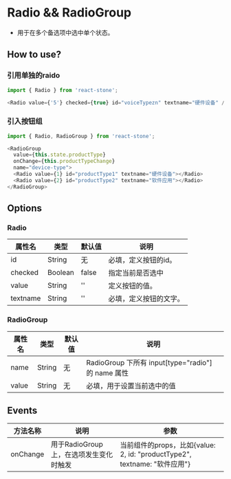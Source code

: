 # Radio && RadioGroup

 - 用于在多个备选项中选中单个状态。

## How to use?

### 引用单独的raido
```javascript
import { Radio } from 'react-stone';

<Radio value={'5'} checked={true} id="voiceTypezn" textname="硬件设备" />
```

### 引入按钮组
```javascript
import { Radio, RadioGroup } from 'react-stone';

<RadioGroup
  value={this.state.productType}
  onChange={this.productTypeChange}
  name="device-type">
  <Radio value={1} id="productType1" textname="硬件设备"></Radio>
  <Radio value={2} id="productType2" textname="软件应用"></Radio>
</RadioGroup>
```

## Options

### Radio

属性名   |    类型   |     默认值     |     说明
----    | ----    | ----    | ----    |
id  | String  | 无 |  必填，定义按钮的id。
checked | Boolean | false | 指定当前是否选中
value | String | '' | 定义按钮的值。
textname  | String  | ''  |  必填，定义按钮的文字。

### RadioGroup

属性名   |    类型   |     默认值     |     说明
----    | ----    | ----    | ----    |
name | String | 无 | RadioGroup 下所有 input[type="radio"] 的 name 属性
value | String | 无 | 必填，用于设置当前选中的值


## Events
方法名称   |    说明    |    参数    |
----    | ----      | ----        |
onChange | 用于RadioGroup上，在选项发生变化时触发 | 当前组件的props，比如{value: 2, id: "productType2", textname: "软件应用"}
